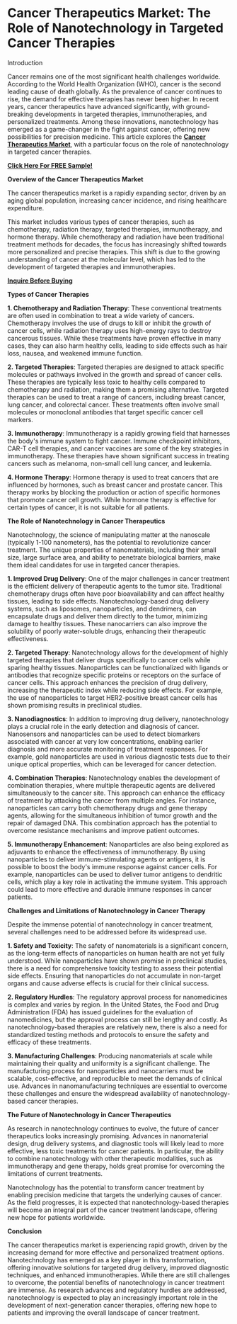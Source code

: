 # Cancer Therapeutics Market: The Role of Nanotechnology in Targeted Cancer Therapies

Introduction

Cancer remains one of the most significant health challenges worldwide. According to the World Health Organization (WHO), cancer is the second leading cause of death globally. As the prevalence of cancer continues to rise, the demand for effective therapies has never been higher. In recent years, cancer therapeutics have advanced significantly, with ground-breaking developments in targeted therapies, immunotherapies, and personalized treatments. Among these innovations, nanotechnology has emerged as a game-changer in the fight against cancer, offering new possibilities for precision medicine. This article explores the **[Cancer Therapeutics Market](https://www.nextmsc.com/report/cancer-therapeutics-market-hc3025)**, with a particular focus on the role of nanotechnology in targeted cancer therapies.

**[Click Here For FREE Sample!](https://www.nextmsc.com/cancer-therapeutics-market-hc3025/request-sample)**

**Overview of the Cancer Therapeutics Market**

The cancer therapeutics market is a rapidly expanding sector, driven by an aging global population, increasing cancer incidence, and rising healthcare expenditure. 

This market includes various types of cancer therapies, such as chemotherapy, radiation therapy, targeted therapies, immunotherapy, and hormone therapy. While chemotherapy and radiation have been traditional treatment methods for decades, the focus has increasingly shifted towards more personalized and precise therapies. This shift is due to the growing understanding of cancer at the molecular level, which has led to the development of targeted therapies and immunotherapies.

**[Inquire Before Buying](https://www.nextmsc.com/cancer-therapeutics-market-hc3025/inquire-before-buying)**

**Types of Cancer Therapies**

**1.	Chemotherapy and Radiation Therapy**: These conventional treatments are often used in combination to treat a wide variety of cancers. Chemotherapy involves the use of drugs to kill or inhibit the growth of cancer cells, while radiation therapy uses high-energy rays to destroy cancerous tissues. While these treatments have proven effective in many cases, they can also harm healthy cells, leading to side effects such as hair loss, nausea, and weakened immune function.

**2.	Targeted Therapies**: Targeted therapies are designed to attack specific molecules or pathways involved in the growth and spread of cancer cells. These therapies are typically less toxic to healthy cells compared to chemotherapy and radiation, making them a promising alternative. Targeted therapies can be used to treat a range of cancers, including breast cancer, lung cancer, and colorectal cancer. These treatments often involve small molecules or monoclonal antibodies that target specific cancer cell markers.

**3.	Immunotherapy**: Immunotherapy is a rapidly growing field that harnesses the body's immune system to fight cancer. Immune checkpoint inhibitors, CAR-T cell therapies, and cancer vaccines are some of the key strategies in immunotherapy. These therapies have shown significant success in treating cancers such as melanoma, non-small cell lung cancer, and leukemia.

**4.	Hormone Therapy**: Hormone therapy is used to treat cancers that are influenced by hormones, such as breast cancer and prostate cancer. This therapy works by blocking the production or action of specific hormones that promote cancer cell growth. While hormone therapy is effective for certain types of cancer, it is not suitable for all patients.

**The Role of Nanotechnology in Cancer Therapeutics**

Nanotechnology, the science of manipulating matter at the nanoscale (typically 1-100 nanometers), has the potential to revolutionize cancer treatment. The unique properties of nanomaterials, including their small size, large surface area, and ability to penetrate biological barriers, make them ideal candidates for use in targeted cancer therapies.

**1.	Improved Drug Delivery**: One of the major challenges in cancer treatment is the efficient delivery of therapeutic agents to the tumor site. Traditional chemotherapy drugs often have poor bioavailability and can affect healthy tissues, leading to side effects. Nanotechnology-based drug delivery systems, such as liposomes, nanoparticles, and dendrimers, can encapsulate drugs and deliver them directly to the tumor, minimizing damage to healthy tissues. These nanocarriers can also improve the solubility of poorly water-soluble drugs, enhancing their therapeutic effectiveness.

**2.	Targeted Therapy**: Nanotechnology allows for the development of highly targeted therapies that deliver drugs specifically to cancer cells while sparing healthy tissues. Nanoparticles can be functionalized with ligands or antibodies that recognize specific proteins or receptors on the surface of cancer cells. This approach enhances the precision of drug delivery, increasing the therapeutic index while reducing side effects. For example, the use of nanoparticles to target HER2-positive breast cancer cells has shown promising results in preclinical studies.

**3.	Nanodiagnostics**: In addition to improving drug delivery, nanotechnology plays a crucial role in the early detection and diagnosis of cancer. Nanosensors and nanoparticles can be used to detect biomarkers associated with cancer at very low concentrations, enabling earlier diagnosis and more accurate monitoring of treatment responses. For example, gold nanoparticles are used in various diagnostic tests due to their unique optical properties, which can be leveraged for cancer detection.

**4.	Combination Therapies**: Nanotechnology enables the development of combination therapies, where multiple therapeutic agents are delivered simultaneously to the cancer site. This approach can enhance the efficacy of treatment by attacking the cancer from multiple angles. For instance, nanoparticles can carry both chemotherapy drugs and gene therapy agents, allowing for the simultaneous inhibition of tumor growth and the repair of damaged DNA. This combination approach has the potential to overcome resistance mechanisms and improve patient outcomes.

**5.	Immunotherapy Enhancement**: Nanoparticles are also being explored as adjuvants to enhance the effectiveness of immunotherapy. By using nanoparticles to deliver immune-stimulating agents or antigens, it is possible to boost the body's immune response against cancer cells. For example, nanoparticles can be used to deliver tumor antigens to dendritic cells, which play a key role in activating the immune system. This approach could lead to more effective and durable immune responses in cancer patients.

**Challenges and Limitations of Nanotechnology in Cancer Therapy**

Despite the immense potential of nanotechnology in cancer treatment, several challenges need to be addressed before its widespread use.

**1.	Safety and Toxicity**: The safety of nanomaterials is a significant concern, as the long-term effects of nanoparticles on human health are not yet fully understood. While nanoparticles have shown promise in preclinical studies, there is a need for comprehensive toxicity testing to assess their potential side effects. Ensuring that nanoparticles do not accumulate in non-target organs and cause adverse effects is crucial for their clinical success.

**2.	Regulatory Hurdles**: The regulatory approval process for nanomedicines is complex and varies by region. In the United States, the Food and Drug Administration (FDA) has issued guidelines for the evaluation of nanomedicines, but the approval process can still be lengthy and costly. As nanotechnology-based therapies are relatively new, there is also a need for standardized testing methods and protocols to ensure the safety and efficacy of these treatments.


**3.	Manufacturing Challenges**: Producing nanomaterials at scale while maintaining their quality and uniformity is a significant challenge. The manufacturing process for nanoparticles and nanocarriers must be scalable, cost-effective, and reproducible to meet the demands of clinical use. Advances in nanomanufacturing techniques are essential to overcome these challenges and ensure the widespread availability of nanotechnology-based cancer therapies.

**The Future of Nanotechnology in Cancer Therapeutics**

As research in nanotechnology continues to evolve, the future of cancer therapeutics looks increasingly promising. Advances in nanomaterial design, drug delivery systems, and diagnostic tools will likely lead to more effective, less toxic treatments for cancer patients. In particular, the ability to combine nanotechnology with other therapeutic modalities, such as immunotherapy and gene therapy, holds great promise for overcoming the limitations of current treatments.

Nanotechnology has the potential to transform cancer treatment by enabling precision medicine that targets the underlying causes of cancer. As the field progresses, it is expected that nanotechnology-based therapies will become an integral part of the cancer treatment landscape, offering new hope for patients worldwide.

**Conclusion**

The cancer therapeutics market is experiencing rapid growth, driven by the increasing demand for more effective and personalized treatment options. Nanotechnology has emerged as a key player in this transformation, offering innovative solutions for targeted drug delivery, improved diagnostic techniques, and enhanced immunotherapies. While there are still challenges to overcome, the potential benefits of nanotechnology in cancer treatment are immense. As research advances and regulatory hurdles are addressed, nanotechnology is expected to play an increasingly important role in the development of next-generation cancer therapies, offering new hope to patients and improving the overall landscape of cancer treatment.
